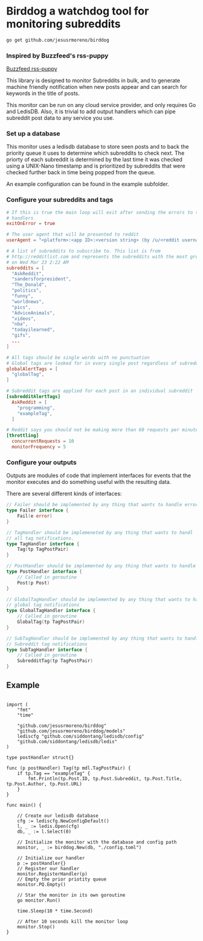 # Birddog a watchdog tool for monitoring subreddits
```bash
go get github.com/jesusrmoreno/birddog
```

### Inspired by Buzzfeed's rss-puppy
[Buzzfeed rss-puppy](https://github.com/buzzfeed-openlab/rss-puppy)

This library is designed to monitor Subreddits in bulk, and to generate machine friendly
notification when new posts appear and can search for keywords in the title of posts.

This monitor can be run on any cloud service provider, and only requires Go and LedisDB. Also, it is trivial to add output handlers which can pipe subreddit post data to any service you use.

### Set up a database
This monitor uses a ledisdb database to store seen posts and to back the priority queue it uses to determine which subreddits to check next. The priorty of each subreddit is determined by the last time it was checked using a UNIX-Nano timestamp and is prioritized by subreddits that were checked further back in time being popped from the queue.

An example configuration can be found in the example subfolder.

### Configure your subreddits and tags
```toml
# If this is true the main loop will exit after sending the errors to the
# handlers
exitOnError = true

# The user agent that will be presented to reddit
userAgent = "<platform>:<app ID>:<version string> (by /u/<reddit username>)"

# A list of subreddits to subscribe to. This list is from
# http://redditlist.com and represents the subreddits with the most growth
# on Wed Mar 23 2:22 AM
subreddits = [
  "AskReddit",
  "sandersforpresident",
  "The_Donald",
  "politics",
  "funny",
  "worldnews",
  "pics",
  "AdviceAnimals",
  "videos",
  "nba",
  "todayilearned",
  "gifs",
  ...
]

# All tags should be single words with no punctuation
# Global tags are looked for in every single post regardless of subreddit
globalAlertTags = [
  "globalTag",
]

# Subreddit tags are applied for each post in an individual subreddit
[subredditAlertTags]
  AskReddit = [
    "programming",
    "exampleTag",
  ]

# Reddit says you should not be making more than 60 requests per minute
[throttling]
  concurrentRequests = 10
  monitorFrequency = 5
```

### Configure your outputs
Outputs are modules of code that implement interfaces for events that the monitor executes and do something useful with the resulting data.

There are several different kinds of interfaces:
```Go
// Failer should be implemented by any thing that wants to handle errors
type Failer interface {
	Fail(e error)
}

// TagHandler should be implemeneted by any thing that wants to handl
// all tag notifications.
type TagHandler interface {
	Tag(tp TagPostPair)
}

// PostHandler should be implemented by any thing that wants to handle new posts
type PostHandler interface {
	// Called in goroutine
	Post(p Post)
}

// GlobalTagHandler should be implemented by any thing that wants to handle
// global tag notifications
type GlobalTagHandler interface {
	// Called in goroutine
	GlobalTag(tp TagPostPair)
}

// SubTagHandler should be implemented by any thing that wants to handle
// Subreddit tag notifications
type SubTagHandler interface {
	// Called in goroutine
	SubredditTag(tp TagPostPair)
}
```

## Example
```Gopackage main

import (
	"fmt"
	"time"

	"github.com/jesusrmoreno/birddog"
	"github.com/jesusrmoreno/birddog/models"
	lediscfg "github.com/siddontang/ledisdb/config"
	"github.com/siddontang/ledisdb/ledis"
)

type postHandler struct{}

func (p postHandler) Tag(tp mdl.TagPostPair) {
	if tp.Tag == "exampleTag" {
		fmt.Println(tp.Post.ID, tp.Post.Subreddit, tp.Post.Title, tp.Post.Author, tp.Post.URL)
	}
}

func main() {

	// Create our ledisdb database
	cfg := lediscfg.NewConfigDefault()
	l, _ := ledis.Open(cfg)
	db, _ := l.Select(0)

	// Initialize the monitor with the database and config path
	monitor, _ := birddog.New(db, "./config.toml")

	// Initialize our handler
	p := postHandler{}
	// Register our handler
	monitor.RegisterHandler(p)
	// Empty the prior priotity queue
	monitor.PQ.Empty()

	// Star the monitor in its own goroutine
	go monitor.Run()

	time.Sleep(10 * time.Second)

	// After 10 seconds kill the monitor loop
	monitor.Stop()
}
```
